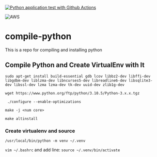 [![Python application test with Github Actions](https://github.com/abidalimunnanc/compile-python/actions/workflows/testmycode.yml/badge.svg)](https://github.com/abidalimunnanc/compile-python/actions/workflows/testmycode.yml)

![AWS](https://codebuild.us-east-1.amazonaws.com/badges?uuid=eyJlbmNyeXB0ZWREYXRhIjoid0xtVjlMeXByaGEwbDNiNTFqd1hnaVUycisyckkvQzF6dEcwQkFBNEFub2ZnNEF2Y0ZucVBOa2N6ZWRoVUdCYnNIcDRGWU9qOHBPYnlKMklsZytVMzBnPSIsIml2UGFyYW1ldGVyU3BlYyI6IjRXamZCL3JmRHZ1eFVOZUciLCJtYXRlcmlhbFNldFNlcmlhbCI6MX0%3D&branch=main)

# compile-python
This is a repo for compiling and installing python

## Compile Python and Create VirtualEnv with It

`sudo apt-get install build-essential gdb lcov libbz2-dev libffi-dev libgdbm-dev liblzma-dev libncurses5-dev libreadline6-dev libsqlite3-dev libssl-dev lzma lzma-dev tk-dev uuid-dev zlib1g-dev`

`wget https://www.python.org/ftp/python/3.10.5/Python-3.x.x.tgz`

` ./configure --enable-optimizations`

`make -j <num core>`

`make altinstall `

### Create virtualenv and source

`/usr/local/bin/python -m venv ~/.venv`

`vim ~/.bashrc` and add line:  `source ~/.venv/bin/activate`

